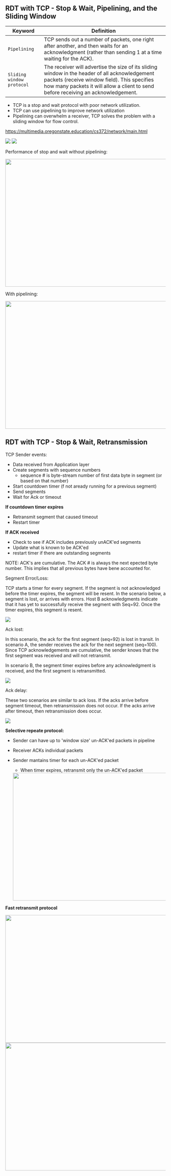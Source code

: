 ## RDT with TCP - Stop & Wait, Pipelining, and the Sliding Window

| Keyword                   | Definition                                                                                                                                                                                                                          |
| ------------------------- | ----------------------------------------------------------------------------------------------------------------------------------------------------------------------------------------------------------------------------------- |
| `Pipelining`              | TCP sends out a number of packets, one right after another, and then waits for an acknowledgment (rather than sending 1 at a time waiting for the ACK).                                                                             |
| `Sliding window protocol` | The receiver will advertise the size of its sliding window in the header of all acknowledgement packets (receive window field). This specifies how many packets it will allow a client to send before receiving an acknowledgement. |

- TCP is a stop and wait protocol with poor network utilization.
- TCP can use pipelining to improve network utilization
- Pipelining can overwhelm a receiver, TCP solves the problem with a sliding window for flow control.

https://multimedia.oregonstate.education/cs372/network/main.html

  <img src="./../../images/sliding_window_receiver.PNG">
  <img src="./../../images/sliding_window_sender.PNG">

Performance of stop and wait without pipelining:

  <img src="./../../images/performancestopandwait.PNG" width="600px" height="400px">

With pipelining:

  <img src="./../../images/pipeliningutilization.PNG" width="600px" height="400px">

## RDT with TCP - Stop & Wait, Retransmission

TCP Sender events:

- Data received from Application layer
- Create segments with sequence numbers
  - sequence # is byte-stream number of first data byte in segment (or based on that number)
- Start countdown timer (f not aready running for a previous segment)
- Send segments
- Wait for Ack or timeout

**If countdown timer expires**

- Retransmit segment that caused timeout
- Restart timer

**If ACK received**

- Check to see if ACK includes previously unACK'ed segments
- Update what is known to be ACK'ed
- restart timer if there are outstanding segments

NOTE: ACK's are cumulative. The ACK # is always the next epected byte number. This implies that all previous bytes have bene accounted for.

Segment Error/Loss:

TCP starts a timer for every segment. If the segment is not acknowledged before the timer expires, the segment will be resent. In the scenario below, a segment is lost, or arrives with errors. Host B acknowledgments indicate that it has yet to successfully receive the segment with Seq=92. Once the timer expires, this segment is resent.

  <img src="./../../images/segmenterror.PNG">

Ack lost:

In this scenario, the ack for the first segment (seq=92) is lost in transit. In scenario A, the sender receives the ack for the next segment (seq=100). Since TCP acknowledgements are cumulative, the sender knows that the first segment was received and will not retransmit.

In scenario B, the segment timer expires before any acknowledgment is received, and the first segment is retransmitted.

  <img src="./../../images/acklost.PNG">

Ack delay:

These two scenarios are similar to ack loss. If the acks arrive before segment timeout, then retransmission does not occur. If the acks arrive after timeout, then retransmission does occur.

  <img src="./../../images/ackdelay.PNG">

**Selective repeate protocol:**

- Sender can have up to 'window size' un-ACK'ed packets in pipeline
- Receiver ACKs individual packets
- Sender mantains timer for each un-ACK'ed packet

  - When timer expires, retransmit only the un-ACK'ed packet

  <img src="./../../images/selectiveprotocol.PNG" width="600px" height="400px">

**Fast retransmit protocol**

<img src="./../../images/fastretransmit.PNG" width="600px" height="400px">
<img src="./../../images/fastretransmit2.PNG" width="600px" height="400px">
